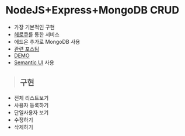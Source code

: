 # NodeJS+Express+MongoDB CRUD

* 가장 기본적인 구현
* [헤로쿠](https://dashboard.heroku.com/apps)를 통한 서비스
* 에드온 추가로 MongoDB 사용
* [관련 포스팅](http://code-reading.tistory.com/103)
* [DEMO](https://first-crud-node-express-mongo.herokuapp.com/)
* [Semantic UI](https://semantic-ui.com/) 사용

> ## 구현
* 전체 리스트보기
* 사용자 등록하기
* 단일사용자 보기
* 수정하기
* 삭제하기